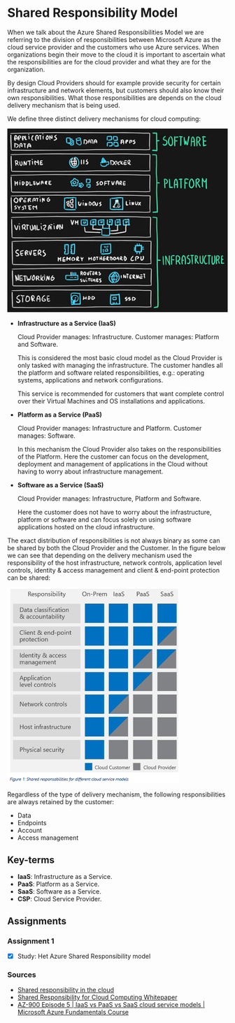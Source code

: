 # Shared Responsibility Model

When we talk about the Azure Shared Responsibilities Model we are referring to the division of responsibilities between Microsoft Azure as the cloud service provider and the customers who use Azure services. When organizations begin their move to the cloud it is important to ascertain what the responsibilities are for the cloud provider and what they are for the organization.

By design Cloud Providers should for example provide security for certain infrastructure and network elements, but customers should also know their own responsibilities. What those responsibilities are depends on the cloud delivery mechanism that is being used.

We define three distinct delivery mechanisms for cloud computing:

![Shared Responsibilities](../00_includes/week_04_images/screen40.png)

- **Infrastructure as a Service (IaaS)**

	Cloud Provider manages: Infrastructure.
	Customer manages: Platform and Software.

	This is considered the most basic cloud model as the Cloud Provider is only tasked with managing the infrastructure. The customer handles all the platform and software related responsibilities, e.g.: operating systems, applications and network configurations.

	This service is recommended for customers that want complete control over their Virtual Machines and OS installations and applications.

- **Platform as a Service (PaaS)**

	Cloud Provider manages: Infrastructure and Platform.
	Customer manages: Software.

	In this mechanism the Cloud Provider also takes on the responsibilities of the Platform. Here the customer can focus on the development, deployment and management of applications in the Cloud without having to worry about infrastructure management.

- **Software as a Service (SaaS)**

	Cloud Provider manages: Infrastructure, Platform and Software.

	Here the customer does not have to worry about the infrastructure, platform or software and can focus solely on using software applications hosted on the cloud infrastructure.

The exact distribution of responsibilities is not always binary as some can be shared by both the Cloud Provider and the Customer. In the figure below we can see that depending on the delivery mechanism used the responsibility of the host infrastructure, network controls, application level controls, identity & access management and client & end-point protection can be shared:

![Shared Responsibilities](../00_includes/week_04_images/screen39.png)

Regardless of the type of delivery mechanism, the following responsibilities are always retained by the customer:

- Data
- Endpoints
- Account
- Access management

## Key-terms
- **IaaS**: Infrastructure as a Service.
- **PaaS**: Platform as a Service.
- **SaaS**: Software as a Service.
- **CSP**: Cloud Service Provider.

## Assignments

### Assignment 1
- [x] Study: Het Azure Shared Responsibility model

### Sources
- [Shared responsibility in the cloud](https://learn.microsoft.com/en-us/azure/security/fundamentals/shared-responsibility)
- [Shared Responsibility for Cloud Computing Whitepaper](https://azure.microsoft.com/mediahandler/files/resourcefiles/shared-responsibility-for-cloud-computing/Shared%20Responsibility%20for%20Cloud%20Computing-2019-10-25.pdf)
- [AZ-900 Episode 5 | IaaS vs PaaS vs SaaS cloud service models | Microsoft Azure Fundamentals Course](https://www.youtube.com/watch?v=9CVBohl6w0Q)